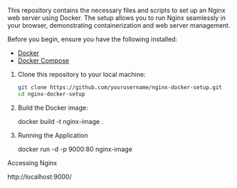 This repository contains the necessary files and scripts to set up an Nginx web server using Docker. 
The setup allows you to run Nginx seamlessly in your browser, demonstrating containerization and web server management.

Before you begin, ensure you have the following installed:

- [Docker](https://www.docker.com/get-started)
- [Docker Compose](https://docs.docker.com/compose/)

1. Clone this repository to your local machine:

   ```bash
   git clone https://github.com/yourusername/nginx-docker-setup.git
   cd nginx-docker-setup

2. Build the Docker image:

   docker build -t nginx-image .

3. Running the Application

   docker run -d -p 9000:80 nginx-image

Accessing Nginx

  http://localhost:9000/
